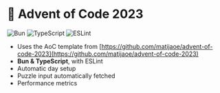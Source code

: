 # 🎄 Advent of Code 2023

![Bun](https://img.shields.io/badge/Bun-%23000000.svg?style=for-the-badge&logo=bun&logoColor=white) ![TypeScript](https://img.shields.io/badge/typescript-%23007ACC.svg?style=for-the-badge&logo=typescript&logoColor=white)
![ESLint](https://img.shields.io/badge/ESLint-4B3263?style=for-the-badge&logo=eslint&logoColor=white)

- Uses the AoC template from [https://github.com/matijaoe/advent-of-code-2023](https://github.com/matijaoe/advent-of-code-2023)
- **Bun & TypeScript**, with ESLint
- Automatic day setup
- Puzzle input automatically fetched
- Performance metrics

